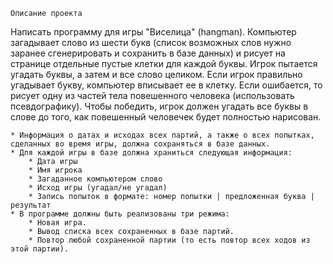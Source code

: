 	Описание проекта
Написать программу для игры "Виселица" (hangman). Компьютер загадывает слово из шести букв (список возможных слов нужно заранее сгенерировать и сохранить в базе данных) и рисует на странице отдельные пустые клетки для каждой буквы. Игрок пытается угадать буквы, а затем и все слово целиком. Если игрок правильно угадывает букву, компьютер вписывает ее в клетку. Если ошибается, то рисует одну из частей тела повешенного человека (использовать псевдографику). Чтобы победить, игрок должен угадать все буквы в слове до того, как повешенный человечек будет полностью нарисован.

	* Информация о датах и исходах всех партий, а также о всех попытках, сделанных во время игры, должна сохраняться в базе данных.
	* Для каждой игры в базе должна храниться следующая информация:
		* Дата игры
		* Имя игрока
		* Загаданное компьютером слово
		* Исход игры (угадал/не угадал)
		* Запись попыток в формате: номер попытки | предложенная буква | результат
	* В программе должны быть реализованы три режима:
		* Новая игра.
		* Вывод списка всех сохраненных в базе партий.
		* Повтор любой сохраненной партии (то есть повтор всех ходов из этой партии).